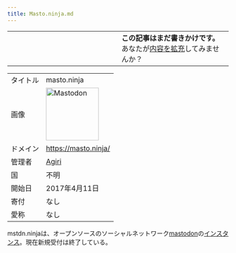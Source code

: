 ```yaml
---
title: Masto.ninja.md
---
```

<div>

<table>
<colgroup>
<col style="width: 50%" />
<col style="width: 50%" />
</colgroup>
<tbody>
<tr class="odd">
<td></td>
<td><strong>この記事はまだ書きかけです。</strong>
<div>
あなたが<a href="https://ja.mstdn.wiki/Masto.ninja&amp;action=edit" rel="nofollow">内容を拡充</a>してみませんか？
</div></td>
</tr>
</tbody>
</table>

|          |                                                                                                                                                                                                                                                                                                        |
|----------|--------------------------------------------------------------------------------------------------------------------------------------------------------------------------------------------------------------------------------------------------------------------------------------------------------|
| タイトル | masto.ninja                                                                                                                                                                                                                                                                                            |
| 画像     | [<img src="/images/thumb/0/00/Mastodon_logo.png/120px-Mastodon_logo.png" srcset="/images/thumb/0/00/Mastodon_logo.png/180px-Mastodon_logo.png 1.5x, /images/0/00/Mastodon_logo.png 2x" width="120" height="120" alt="Mastodon" />](/%E3%83%95%E3%82%A1%E3%82%A4%E3%83%AB:Mastodon_logo.png "Mastodon") |
| ドメイン | <a href="https://masto.ninja/" rel="nofollow">https://masto.ninja/</a>                                                                                                                                                                                                                                 |
| 管理者   | <a href="https://masto.ninja/@Agiri" rel="nofollow">Agiri</a>                                                                                                                                                                                                                                          |
| 国       | 不明                                                                                                                                                                                                                                                                                                   |
| 開始日   | 2017年4月11日                                                                                                                                                                                                                                                                                          |
| 寄付     | なし                                                                                                                                                                                                                                                                                                   |
| 愛称     | なし                                                                                                                                                                                                                                                                                                   |

mstdn.ninjaは、オープンソースのソーシャルネットワーク[mastodon](/Mastodon "Mastodon")の[インスタンス](/%E3%82%A4%E3%83%B3%E3%82%B9%E3%82%BF%E3%83%B3%E3%82%B9 "インスタンス")。現在新規受付は終了している。

</div>
